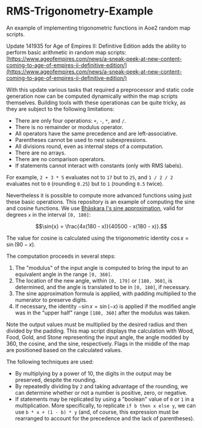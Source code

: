 # RMS-Trigonometry-Example
An example of implementing trigonometric functions in Aoe2 random map scripts.

Update 141935 for Age of Empires II: Definitive Edition adds the ability to perform basic arithmetic in random map scripts: [https://www.ageofempires.com/news/a-sneak-peek-at-new-content-coming-to-age-of-empires-ii-definitive-edition/](https://www.ageofempires.com/news/a-sneak-peek-at-new-content-coming-to-age-of-empires-ii-definitive-edition/)

With this update various tasks that required a preprocessor and static code generation now can be computed dynamically within the map scripts themselves.
Building tools with these operationas can be quite tricky, as they are subject to the following limitations:

- There are only four operations: `+`, `-`, `*`, and `/`.
- There is no remainder or modulus operator.
- All operators have the same precedence and are left-associative.
- Parentheses cannot be used to nest subexpressions.
- All divisions round, even as internal steps of a computation.
- There are no arrays.
- There are no comparison operators.
- If statements cannot interact with constants (only with RMS labels).

For example, `2 + 3 * 5` evaluates not to `17` but to `25`, and `1 / 2 / 2` evaluates not to `0` (rounding `0.25`) but to `1` (rounding `0.5` twice).

Nevertheless it is possible to compute more advanced functions using just these basic operations.
This repository is an example of computing the sine and cosine functions.
We use [Bhāskara I's sine approximation](https://en.wikipedia.org/wiki/Bh%C4%81skara_I%27s_sine_approximation_formula), valid for degrees `x` in the interval `[0, 180]`:

$$\sin{x} = \frac{4x(180 - x)}{40500 - x(180 - x)}.$$

The value for cosine is calculated using the trigonometric identity $\cos{x} = \sin(90 - x)$.

The computation proceeds in several steps:

1. The "modulus" of the input angle is computed to bring the input to an equivalent angle in the range `[0, 360]`.
2. The location of the new angle, within `[0, 179]` or `[180, 360]`, is determined, and the angle is translated to be in `[0, 180]`, if necessary.
3. The sine approximation formula is applied, with padding multiplied to the numerator to preserve digits.
4. If necessary, the identity $-\sin{x} = \sin(-x)$ is applied if the modified angle was in the "upper half" range `[180, 360]` after the modulus was taken.

Note the output values must be multiplied by the desired radius and then divided by the padding.
This map script displays the calculation with Wood, Food, Gold, and Stone representing the input angle, the angle modded by 360, the cosine, and the sine, respectively.
Flags in the middle of the map are positioned based on the calculated values.

The following techniques are used:

- By multiplying by a power of $10$, the digits in the output may be preserved, despite the rounding.
- By repeatedly dividing by `2` and taking advantage of the rounding, we can determine whether or not a number is positive, zero, or negative.
- If statements may be replicated by using a "boolean" value of `0` or `1` in a multiplication. More specifically, to replicate `if b then x else y`, we can use `b * x + (1 - b) * y` (and, of course, this expression must be rearranged to account for the precedence and the lack of parentheses).
